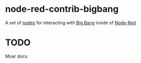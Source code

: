 node-red-contrib-bigbang
=========================

A set of [nodes](http://nodered.org/docs/creating-nodes/) for interacting with [Big Bang](http://www.getbigbang.com/) inside of [Node-Red](http://nodered.org)



TODO
====

Moar docs.


